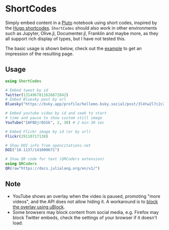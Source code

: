 # ShortCodes

Simply embed content in a [Pluto](https://github.com/fonsp/Pluto.jl) notebook using short codes, inspired by the [Hugo shortcodes](https://gohugo.io/content-management/shortcodes/). `ShortCodes` should also work in other environments such as Jupyter, Olive.jl, Documenter.jl, Franklin and maybe more, as they all support rich display of types, but I have not tested this.

The basic usage is shown below, check out the [example](https://raw.githack.com/hellemo/ShortCodes.jl/main/examples/static-demo.html) to get an impression of the resulting page.

## Usage

```julia
using ShortCodes

# Embed tweet by id
Twitter(1314967811626872842)
# Embed Bluesky post by url
Bluesky("https://bsky.app/profile/hellemo.bsky.social/post/3l4tw2l7c2c26")

# Embed youtube video by id and seek to start 
# time and pause to show custom still image
YouTube("IAF8DjrQSSk", 2, 30) # 2 min 30 sec

# Embed Flickr image by id (or by url)
Flickr(29110717138)

# Show DOI info from opencitations.net
DOI("10.1137/141000671")

# Show QR code for text (QRCoders extension)
using QRCoders
QR(raw"https://docs.julialang.org/en/v1/")
```

## Note

* YouTube shows an overlay when the video is paused, promoting "more videos", and the API does not allow hiding it. A workaround is to [block the overlay using uBlock](https://www.reddit.com/r/firefox/comments/61y7lf/how_to_removedisable_more_videos_when_pausing_an/).
* Some browsers may block content from social media, e.g. Firefox may block Twitter embeds, check the settings of your browser if it doesn't load.